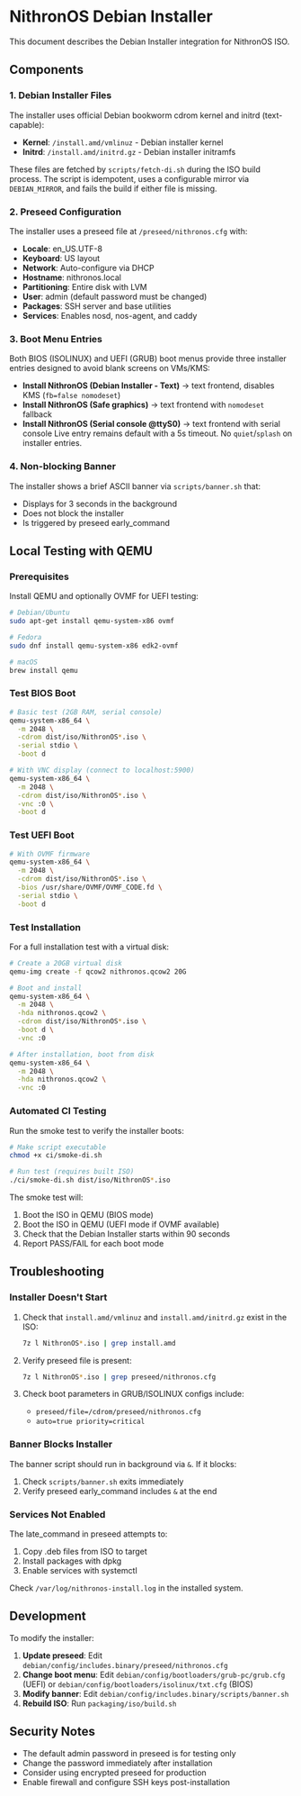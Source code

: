 # NithronOS Debian Installer

This document describes the Debian Installer integration for NithronOS ISO.

## Components

### 1. Debian Installer Files

The installer uses official Debian bookworm cdrom kernel and initrd (text-capable):
- **Kernel**: `/install.amd/vmlinuz` - Debian installer kernel
- **Initrd**: `/install.amd/initrd.gz` - Debian installer initramfs

These files are fetched by `scripts/fetch-di.sh` during the ISO build process.
The script is idempotent, uses a configurable mirror via `DEBIAN_MIRROR`, and
fails the build if either file is missing.

### 2. Preseed Configuration

The installer uses a preseed file at `/preseed/nithronos.cfg` with:
- **Locale**: en_US.UTF-8
- **Keyboard**: US layout
- **Network**: Auto-configure via DHCP
- **Hostname**: nithronos.local
- **Partitioning**: Entire disk with LVM
- **User**: admin (default password must be changed)
- **Packages**: SSH server and base utilities
- **Services**: Enables nosd, nos-agent, and caddy

### 3. Boot Menu Entries

Both BIOS (ISOLINUX) and UEFI (GRUB) boot menus provide three installer entries designed to avoid blank screens on VMs/KMS:
- **Install NithronOS (Debian Installer - Text)** → text frontend, disables KMS (`fb=false nomodeset`)
- **Install NithronOS (Safe graphics)** → text frontend with `nomodeset` fallback
- **Install NithronOS (Serial console @ttyS0)** → text frontend with serial console
Live entry remains default with a 5s timeout. No `quiet`/`splash` on installer entries.

### 4. Non-blocking Banner

The installer shows a brief ASCII banner via `scripts/banner.sh` that:
- Displays for 3 seconds in the background
- Does not block the installer
- Is triggered by preseed early_command

## Local Testing with QEMU

### Prerequisites

Install QEMU and optionally OVMF for UEFI testing:

```bash
# Debian/Ubuntu
sudo apt-get install qemu-system-x86 ovmf

# Fedora
sudo dnf install qemu-system-x86 edk2-ovmf

# macOS
brew install qemu
```

### Test BIOS Boot

```bash
# Basic test (2GB RAM, serial console)
qemu-system-x86_64 \
  -m 2048 \
  -cdrom dist/iso/NithronOS*.iso \
  -serial stdio \
  -boot d

# With VNC display (connect to localhost:5900)
qemu-system-x86_64 \
  -m 2048 \
  -cdrom dist/iso/NithronOS*.iso \
  -vnc :0 \
  -boot d
```

### Test UEFI Boot

```bash
# With OVMF firmware
qemu-system-x86_64 \
  -m 2048 \
  -cdrom dist/iso/NithronOS*.iso \
  -bios /usr/share/OVMF/OVMF_CODE.fd \
  -serial stdio \
  -boot d
```

### Test Installation

For a full installation test with a virtual disk:

```bash
# Create a 20GB virtual disk
qemu-img create -f qcow2 nithronos.qcow2 20G

# Boot and install
qemu-system-x86_64 \
  -m 2048 \
  -hda nithronos.qcow2 \
  -cdrom dist/iso/NithronOS*.iso \
  -boot d \
  -vnc :0

# After installation, boot from disk
qemu-system-x86_64 \
  -m 2048 \
  -hda nithronos.qcow2 \
  -vnc :0
```

### Automated CI Testing

Run the smoke test to verify the installer boots:

```bash
# Make script executable
chmod +x ci/smoke-di.sh

# Run test (requires built ISO)
./ci/smoke-di.sh dist/iso/NithronOS*.iso
```

The smoke test will:
1. Boot the ISO in QEMU (BIOS mode)
2. Boot the ISO in QEMU (UEFI mode if OVMF available)
3. Check that the Debian Installer starts within 90 seconds
4. Report PASS/FAIL for each boot mode

## Troubleshooting

### Installer Doesn't Start

1. Check that `install.amd/vmlinuz` and `install.amd/initrd.gz` exist in the ISO:
   ```bash
   7z l NithronOS*.iso | grep install.amd
   ```

2. Verify preseed file is present:
   ```bash
   7z l NithronOS*.iso | grep preseed/nithronos.cfg
   ```

3. Check boot parameters in GRUB/ISOLINUX configs include:
   - `preseed/file=/cdrom/preseed/nithronos.cfg`
   - `auto=true priority=critical`

### Banner Blocks Installer

The banner script should run in background via `&`. If it blocks:
1. Check `scripts/banner.sh` exits immediately
2. Verify preseed early_command includes `&` at the end

### Services Not Enabled

The late_command in preseed attempts to:
1. Copy .deb files from ISO to target
2. Install packages with dpkg
3. Enable services with systemctl

Check `/var/log/nithronos-install.log` in the installed system.

## Development

To modify the installer:

1. **Update preseed**: Edit `debian/config/includes.binary/preseed/nithronos.cfg`
2. **Change boot menu**: Edit `debian/config/bootloaders/grub-pc/grub.cfg` (UEFI) or `debian/config/bootloaders/isolinux/txt.cfg` (BIOS)
3. **Modify banner**: Edit `debian/config/includes.binary/scripts/banner.sh`
4. **Rebuild ISO**: Run `packaging/iso/build.sh`

## Security Notes

- The default admin password in preseed is for testing only
- Change the password immediately after installation
- Consider using encrypted preseed for production
- Enable firewall and configure SSH keys post-installation
